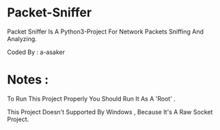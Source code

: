 # Packet-Sniffer
 Packet Sniffer Is A Python3-Project For Network Packets Sniffing And Analyzing.
 
 Coded By : a-asaker

# Notes : 
  To Run This Project Properly You Should Run It As A 'Root' .
  
  This Project Doesn't Supported By Windows , Because It's A Raw Socket Project.
